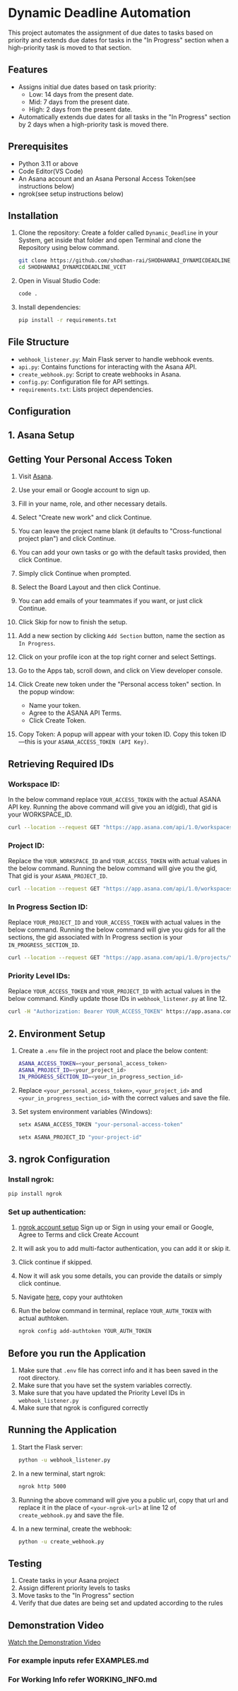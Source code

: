# Dynamic Deadline Automation


This project automates the assignment of due dates to tasks based on priority and extends due dates for tasks in the "In Progress" section when a high-priority task is moved to that section.

## Features
- Assigns initial due dates based on task priority:
  - Low: 14 days from the present date.
  - Mid: 7 days from the present date.
  - High: 2 days from the present date.
- Automatically extends due dates for all tasks in the "In Progress" section by 2 days when a high-priority task is moved there.

## Prerequisites
- Python 3.11 or above
- Code Editor(VS Code)
- An Asana account and an Asana Personal Access Token(see instructions below)
- ngrok(see setup instructions below)

## Installation
1. Clone the repository:
Create a folder called `Dynamic_Deadline` in your System, get inside that folder and open Terminal and clone the Repository using below command.
   ```sh
   git clone https://github.com/shodhan-rai/SHODHANRAI_DYNAMICDEADLINE_VCET.git
   cd SHODHANRAI_DYNAMICDEADLINE_VCET
   ```
2. Open in Visual Studio Code:

   ```sh
   code .
   ```

2. Install dependencies:
   ```sh
   pip install -r requirements.txt
   ```


## File Structure
- `webhook_listener.py`: Main Flask server to handle webhook events.
- `api.py`: Contains functions for interacting with the Asana API.
- `create_webhook.py`: Script to create webhooks in Asana.
- `config.py`: Configuration file for API settings.
- `requirements.txt`: Lists project dependencies.

## Configuration

## 1. Asana Setup

## Getting Your Personal Access Token
1. Visit [Asana](https://asana.com/).
  
3. Use your email or Google account to sign up.
4. Fill in your name, role, and other necessary details.
5. Select "Create new work" and click Continue.
6. You can leave the project name blank (it defaults to "Cross-functional project plan") and click Continue.
7. You can add your own tasks or go with the default tasks provided, then click Continue.
8. Simply click Continue when prompted.
9. Select the Board Layout and then click Continue.
10. You can add emails of your teammates if you want, or just click Continue.
11. Click Skip for now to finish the setup.
12. Add a new section by clicking `Add Section` button, name the section as `In Progress`.
13. Click on your profile icon at the top right corner and select Settings.
14. Go to the Apps tab, scroll down, and click on View developer console.
15. Click Create new token under the "Personal access token" section.
In the popup window:
    - Name your token.
    - Agree to the ASANA API Terms.
    - Click Create Token.
16. Copy Token: A popup will appear with your token ID. Copy this token ID—this is your `ASANA_ACCESS_TOKEN (API Key)`.


## Retrieving Required IDs
### Workspace ID:
In the below command replace `YOUR_ACCESS_TOKEN` with the actual ASANA API key. Running the above command will give you an id(gid), that gid is your WORKSPACE_ID.

   ```sh
   curl --location --request GET "https://app.asana.com/api/1.0/workspaces" --header "Authorization: Bearer YOUR_ACCESS_TOKEN"
   ```

### Project ID:
Replace the `YOUR_WORKSPACE_ID` and `YOUR_ACCESS_TOKEN` with actual values in the below command. Running the below command will give you the gid, That gid is your `ASANA_PROJECT_ID`.

  ```sh
  curl --location --request GET "https://app.asana.com/api/1.0/workspaces/YOUR_WORKSPACE_ID/projects" --header "Authorization: Bearer YOUR_ACCESS_TOKEN"
  ```

### In Progress Section ID:
Replace `YOUR_PROJECT_ID` and `YOUR_ACCESS_TOKEN` with actual values in the below command. Running the below command will give you gids for all the sections, the gid associated with In Progress section is your `IN_PROGRESS_SECTION_ID`.

  ```sh
  curl --location --request GET "https://app.asana.com/api/1.0/projects/YOUR_PROJECT_ID/sections" --header "Authorization: Bearer YOUR_ACCESS_TOKEN"
  ```

### Priority Level IDs:
Replace `YOUR_ACCESS_TOKEN` and `YOUR_PROJECT_ID` with actual values in the below command. Kindly update those IDs in `webhook_listener.py` at line 12.

  ```sh
  curl -H "Authorization: Bearer YOUR_ACCESS_TOKEN" https://app.asana.com/api/1.0/projects/YOUR_PROJECT_ID/custom_field_settings | python -c "import sys, json; data = json.load(sys.stdin);       print([{opt['gid']: opt['name']} for field in data['data'] if field['custom_field']['name'] == 'Priority' for opt in field['custom_field']['enum_options']])"
  ```

## 2. Environment Setup
1. Create a `.env` file in the project root and place the below content:

   ```sh
   ASANA_ACCESS_TOKEN=<your_personal_access_token>
   ASANA_PROJECT_ID=<your_project_id>
   IN_PROGRESS_SECTION_ID=<your_in_progress_section_id>
   ```

2. Replace `<your_personal_access_token>`, `<your_project_id>` and `<your_in_progress_section_id>` with the correct values and save the file.

3. Set system environment variables (Windows):

   ```sh
   setx ASANA_ACCESS_TOKEN "your-personal-access-token"
   ```
   ```sh
   setx ASANA_PROJECT_ID "your-project-id"
   ```
   

## 3. ngrok Configuration
### Install ngrok:
  ```sh
  pip install ngrok
  ```
### Set up authentication:

1. [ngrok account setup](https://dashboard.ngrok.com/get-started/your-authtoken)
   Sign up or Sign in using your email or Google, Agree to Terms and click Create Account
2. It will ask you to add multi-factor authentication, you can add it or skip it.
3. Click continue if skipped.
4. Now it will ask you some details, you can provide the datails or simply click continue.
5. Navigate [here](https://dashboard.ngrok.com/get-started/your-authtoken), copy your authtoken
6. Run the below command in terminal, replace `YOUR_AUTH_TOKEN` with actual authtoken.
   
   ```sh
   ngrok config add-authtoken YOUR_AUTH_TOKEN
   ```

## Before you run the Application

 1. Make sure that `.env` file has correct info and it has been saved in the root directory.
 2. Make sure that you have set the system variables correctly.
 3. Make sure that you have updated the Priority Level IDs in `webhook_listener.py`
 4. Make sure that ngrok is configured correctly

   
## Running the Application
1. Start the Flask server:
   ```sh
   python -u webhook_listener.py
   ```
2. In a new terminal, start ngrok:
   ```sh
   ngrok http 5000
   ```
3. Running the above command will give you a public url, copy that url and replace it in the place of `<your-ngrok-url>` at line 12 of `create_webhook.py` and save the file.

4. In a new terminal, create the webhook:
   ```sh
   python -u create_webhook.py
   ```

## Testing
1. Create tasks in your Asana project
2. Assign different priority levels to tasks
3. Move tasks to the "In Progress" section
4. Verify that due dates are being set and updated according to the rules

## Demonstration Video
[Watch the Demonstration Video](https://drive.google.com/file/d/1dDF4E5WaaF3DHrYQinRiubClwK1uCs-C/view?usp=sharing)

### For example inputs refer EXAMPLES.md

### For Working Info refer WORKING_INFO.md
